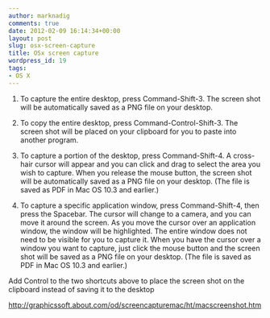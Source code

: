 ```yaml
---
author: marknadig
comments: true
date: 2012-02-09 16:14:34+00:00
layout: post
slug: osx-screen-capture
title: OSx screen capture
wordpress_id: 19
tags:
- OS X
---
```


1. To capture the entire desktop, press Command-Shift-3. The screen shot will be automatically saved as a PNG file on your desktop.
  
  

2. To copy the entire desktop, press Command-Control-Shift-3. The screen shot will be placed on your clipboard for you to paste into another program.
  
  

3. To capture a portion of the desktop, press Command-Shift-4. A cross-hair cursor will appear and you can click and drag to select the area you wish to capture. When you release the mouse button, the screen shot will be automatically saved as a PNG file on your desktop. (The file is saved as PDF in Mac OS 10.3 and earlier.)
  
  

4. To capture a specific application window, press Command-Shift-4, then press the Spacebar. The cursor will change to a camera, and you can move it around the screen. As you move the cursor over an application window, the window will be highlighted. The entire window does not need to be visible for you to capture it. When you have the cursor over a window you want to capture, just click the mouse button and the screen shot will be saved as a PNG file on your desktop. (The file is saved as PDF in Mac OS 10.3 and earlier.)
  
  

Add Control to the two shortcuts above to place the screen shot on the clipboard instead of saving it to the desktop
  
  

http://graphicssoft.about.com/od/screencapturemac/ht/macscreenshot.htm

